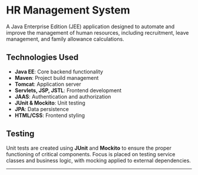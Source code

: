# HR Management System

A Java Enterprise Edition (JEE) application designed to automate and improve the management of human resources, including recruitment, leave management, and family allowance calculations.

## Technologies Used
- **Java EE**: Core backend functionality
- **Maven**: Project build management
- **Tomcat**: Application server
- **Servlets, JSP, JSTL**: Frontend development
- **JAAS**: Authentication and authorization
- **JUnit & Mockito**: Unit testing
- **JPA**: Data persistence
- **HTML/CSS**: Frontend styling

## Testing
Unit tests are created using **JUnit** and **Mockito** to ensure the proper functioning of critical components. Focus is placed on testing service classes and business logic, with mocking applied to external dependencies.


---
